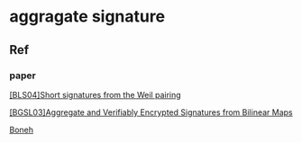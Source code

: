 # aggragate signature

## Ref

### paper

[[BLS04]Short signatures from the Weil pairing](https://www.iacr.org/archive/asiacrypt2001/22480516.pdf)

[[BGSL03]Aggregate and Verifiably Encrypted Signatures from Bilinear Maps](http://crypto.stanford.edu/~dabo/papers/aggreg.pdf)

[Boneh](http://crypto.stanford.edu/~dabo/pubs/pubs.html)